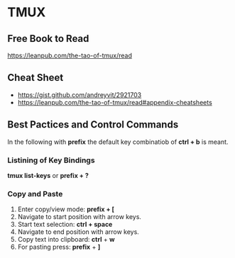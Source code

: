 # TMUX

## Free Book to Read

https://leanpub.com/the-tao-of-tmux/read

## Cheat Sheet

* https://gist.github.com/andreyvit/2921703
* https://leanpub.com/the-tao-of-tmux/read#appendix-cheatsheets

## Best Pactices and Control Commands

In the following with __prefix__ the default key combinatiob of __ctrl + b__ is meant.

### Listining of Key Bindings

__tmux list-keys__ or __prefix + ?__ 

### Copy and Paste

1. Enter copy/view mode: __prefix + [__ 
1. Navigate to start position with arrow keys.
1. Start text selection: __ctrl + space__
1. Navigate to end position with arrow keys.
1. Copy text into clipboard: __ctrl__ + __w__
1. For pasting press: __prefix__ + __]__
